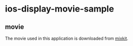 # ios-display-movie-sample

## movie

The movie used in this application is downloaded from [mixkit](https://mixkit.co/free-stock-video/curvy-road-on-a-tree-covered-hill-41537/).
